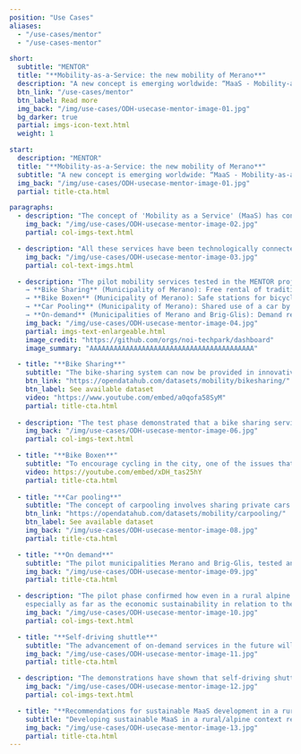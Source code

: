 ```yaml
---
position: "Use Cases"
aliases:
  - "/use-cases/mentor"
  - "/use-cases-mentor"

short:
  subtitle: "MENTOR"
  title: "**Mobility-as-a-Service: the new mobility of Merano**"
  description: "A new concept is emerging worldwide: “MaaS - Mobility-as-a-Service”. The idea is to allow people, through a unique APP, to access on demand different mobility services that are integrated with each other and to choose from time to time the most appropriate one."
  btn_link: "/use-cases/mentor"
  btn_label: Read more
  img_back: "/img/use-cases/ODH-usecase-mentor-image-01.jpg"
  bg_darker: true
  partial: imgs-icon-text.html
  weight: 1

start:
  description: "MENTOR"
  title: "**Mobility-as-a-Service: the new mobility of Merano**"
  subtitle: "A new concept is emerging worldwide: “MaaS - Mobility-as-a-Service”. The idea is to allow people, through a unique APP, to access on demand different mobility services that are integrated with each other and to choose from time to time the most appropriate one." 
  img_back: "/img/use-cases/ODH-usecase-mentor-image-01.jpg"
  partial: title-cta.html

paragraphs:
  - description: "The concept of 'Mobility as a Service' (MaaS) has considerable potential for success in highly urbanised areas with a higher concentration of users. However, can it also work in small Alpine communities, and if so, how? These are the questions that the MENTOR project has aimed to address since its launch in late 2018. To evaluate the feasibility of MaaS in the Alpine context, the concept has been put into practice in two Alpine regions: Merano in the Autonomous Province of Bolzano (Italy) and Brig-Glis in the Canton of Valais (Switzerland). For the application of the concept of “mobility as a service” to be possible, the essential requirement, in addition to the digital aspect, is the presence of a set of mobility services strongly integrated around the public transport offer, which is the backbone of the system. Therefore, the MENTOR project's pilot activities concentrated primarily on examining the potential of new services that are strongly integrated with public transportation."
    img_back: "/img/use-cases/ODH-usecase-mentor-image-02.jpg"
    partial: col-imgs-text.html

  - description: "All these services have been technologically connected to the Open Data Hub. Through a partnership between NOI Techpark and OpenMove, a cutting-edge digital solution has been developed, enabling the calculation of trip plans by integrating real-time data from all accessible mobility services. This advanced application is available at mobility.meran.eu."
    img_back: "/img/use-cases/ODH-usecase-mentor-image-03.jpg"
    partial: col-text-imgs.html

  - description: "The pilot mobility services tested in the MENTOR project are <br><br>
    → **Bike Sharing** (Municipality of Merano): Free rental of traditional pedal bikes <br>
    → **Bike Boxen** (Municipality of Merano): Safe stations for bicycles <br>
    → **Car Pooling** (Municipality of Merano): Shared use of a car by people driving the same route <br>
    → **On-demand** (Municipalities of Merano and Brig-Glis): Demand responsive buses, available in areas and times of day less served by public transport "
    img_back: "/img/use-cases/ODH-usecase-mentor-image-04.jpg"
    partial: imgs-text-enlargeable.html
    image_credit: "https://github.com/orgs/noi-techpark/dashboard"
    image_summary: "AAAAAAAAAAAAAAAAAAAAAAAAAAAAAAAAAAAAAAAAA"

  - title: "**Bike Sharing**"
    subtitle: "The bike-sharing system can now be provided in innovative ways through digitization and the utilization of electric bikes. In Merano, a new service has been tested since September 2019, which serves mainly to link the city center with the two train stations. As part of the Mentor project, the city of Merano provides 60 bicycles for short term rental free of charge at seven locations." 
    btn_link: "https://opendatahub.com/datasets/mobility/bikesharing/"
    btn_label: See available dataset
    video: "https://www.youtube.com/embed/a0qofa58SyM"
    partial: title-cta.html
    
  - description: "The test phase demonstrated that a bike sharing service can be useful even in a small alpine town with a high rate of cycling. However, the service must meet very specific mobility demands, such as linking the city center to the train station, and must be a complementary mode of transport to public transportation. An intriguing challenge for future expansion could be to promote the service in more outlying areas of the city (or even in nearby municipalities) by using electric bikes to make longer trips easier."
    img_back: "/img/use-cases/ODH-usecase-mentor-image-06.jpg"
    partial: col-imgs-text.html

  - title: "**Bike Boxen**"
    subtitle: "To encourage cycling in the city, one of the issues that needs to be addressed is finding a secure place to park bicycles. To tackle this problem, a group of South Tyrolean companies collaborated to introduce two 'bike boxen' stations that can accommodate up to 24 bicycles each (two bikes in one box). Twelve of these are located at the Maia Bassa railway station, the other 12 on the promenade in front of the thermal baths, near Ponte Teatro. Use is free of charge, but limited to a maximum of 24 hours. The boxes meet high safety requirements and also offer weather protection for bicycles and accessories (helmets, bags, backpacks, etc.). It is recommended that bicycles also be locked in the box with a personal padlock." 
    video: https://youtube.com/embed/xDH_tas25hY
    partial: title-cta.html
    
  - title: "**Car pooling**"
    subtitle: "The concept of carpooling involves sharing private cars by connecting people who need a ride with those who offer one. Although it has the potential to reduce individual car use, it can be complex to organize effectively. Thanks to the project, a solution has been developed and launched in collaboration with the company ummadum that is not only technologically advanced, but which, thanks to a system of incentives, aims to promote local commerce. Due to the Covid-19 pandemic, a full trial of the new system was not possible, and it could only be launched during the last few months of the project. <br><br> Although the pandemic severely limited the project, local companies showed a strong interest in testing effective solutions for promoting carpooling in the post-Covid era. This sets a good foundation for the service to continue and expand in the future. The challenge will be to encourage users who primarily use private cars to rely more on public transportation and other mobility options, particularly by combining various services for a single trip."
    btn_link: "https://opendatahub.com/datasets/mobility/carpooling/"
    btn_label: See available dataset
    img_back: "/img/use-cases/ODH-usecase-mentor-image-08.jpg"
    partial: title-cta.html

  - title: "**On demand**"
    subtitle: "The pilot municipalities Merano and Brig-Glis, tested an on-demand transport service that lies somewhere between a bus and a taxi. The goal was to evaluate the potential of integrating the service with the public transport system in low-demand areas, such as during off-peak hours or in sparsely populated and underserved regions."
    img_back: "/img/use-cases/ODH-usecase-mentor-image-09.jpg"
    partial: title-cta.html

  - description: "The pilot phase confirmed how even in a rural alpine context new on-de- mand services can represent an essential integration offer to public transport. These types of services can effectively link the starting/ending points of a trip (homes, tourist attractions) with the public transport network. New and more extensive pilot are nevertheless needed to confirm this approach,
    especially as far as the economic sustainability in relation to the real demand for mobility that the service could satisfy is concerned."
    img_back: "/img/use-cases/ODH-usecase-mentor-image-10.jpg"
    partial: col-imgs-text.html

  - title: "**Self-driving shuttle**"
    subtitle: "The advancement of on-demand services in the future will be characterized by an innovative and revolutionary technology: autonomous self-driving shuttles. The project conducted public demonstrations in Brig-Glis and Merano to introduce users to this new technology. In Merano, the demonstration made history: for the first time in Italy, a self-driving vehicle with public access was tested on public roads. The electric vehicle is able to 'read' the route safely by means of intelligent sensors. For an entire week, end of november 2019, the shuttle was available to interested parties from 9 a.m. to 5 p.m., for a roughly 10-minute ride around the city centre. On each run, 12 people were transported, plus two technicians: one to intervene if necessary, the other to explain the vehicle's functionality to passengers."
    img_back: "/img/use-cases/ODH-usecase-mentor-image-11.jpg"
    partial: title-cta.html

  - description: "The demonstrations have shown that self-driving shuttles are technologically mature and ready to provide transportation services in specific and controlled contexts. However, more pilot projects are necessary to improve the state-of-the-art and explore the various possibilities of using them in rural and mountainous areas typical of the Alps. Users appear willing to use this type of vehicle, but it is necessary to engage them properly in these projects. Prior to testing the service, 45% of users in Merano expressed a low level of confidence in the technology. This mistrust decreased to 5% after they tried it out."
    img_back: "/img/use-cases/ODH-usecase-mentor-image-12.jpg"
    partial: col-imgs-text.html

  - title: "**Recommendations for sustainable MaaS development in a rural/alpine context**"
    subtitle: "Developing sustainable MaaS in a rural/alpine context requires convincing private car drivers to adopt a new mobility paradigm, prioritizing the reliability of services over driving speed."
    img_back: "/img/use-cases/ODH-usecase-mentor-image-13.jpg"
    partial: title-cta.html
---
```

